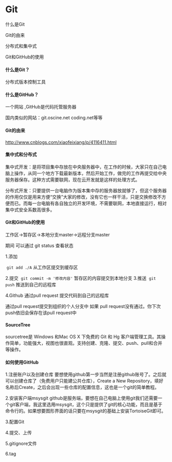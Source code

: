 # Git
什么是Git

Git的由来

分布式和集中式

Git和GitHub的使用



#### 什么是Git？

分布式版本控制工具

#### 什么是GitHub？

一个网站 ,GitHub是代码托管服务器

国内类似的网站：git.oscine.net   coding.net等等

#### Git的由来

http://www.cnblogs.com/xiaofeixiang/p/4116411.html

#### 集中式和分布式
​       集中式开发：是将项目集中存放在中央服务器中，在工作的时候，大家只在自己电脑上操作，从同一个地方下载最新版本，然后开始工作，做完的工作再提交给中央服务器保存。这种方式需要联网，现在云开发就是这样的处理方式。 

​        分布式开发：只要提供一台电脑作为版本集中存的服务器放就够了，但这个服务器的作用仅仅是用来方便“交换”大家的修改，没有它也一样干活，只是交换修改不方便而已。而每一台电脑有各自独立的开发环境，不需要联网，本地直接运行，相对集中式安全系数高很多。

#### Git和GitHub的使用

工作区->暂存区->本地分支master->远程分支master

期间 可以通过 git status 查看状态

1.添加

​	```git add ./A```  从工作区提交到缓存区

2.提交
​	```git commit -m '修改内容'```   暂存区的内容提交到本地分支
3.推送
​	```git push```  推送到自己的远程库

4.Github 通过pull request 提交代码到自己的远程库

通过pull request提交到组织的个人分支中
如果 pull request没有通过。你下次push依旧会保存在该pull request中



#### SourceTree

sourcetree是 Windows 和Mac OS X 下免费的 Git 和 Hg 客户端管理工具。其操作简单，功能强大，视图也很直观。支持创建、克隆、提交、push、pull和合并等操作。

#### 如何使用GitHub

1.注册账户以及创建仓库
要想使用github第一步当然是注册github账号了。之后就可以创建仓库了（免费用户只能建公共仓库），Create a New Repository，填好名称后Create，之后会出现一些仓库的配置信息，这也是一个git的简单教程。

2.安装客户端msysgit
github是服务端，要想在自己电脑上使用git我们还需要一个git客户端，我这里选用msysgit，这个只是提供了git的核心功能，而且是基于命令行的。如果想要图形界面的话只要在msysgit的基础上安装TortoiseGit即可。

3.配置Git

4.提交、上传

5.gitignore文件

6.tag


